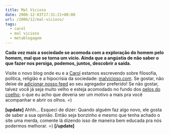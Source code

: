 ```yaml
---
title: Mal Vicioso
date: 2006-12-03T17:31:21+00:00
url: /2006/12/mal-vicioso/
tags:
  - carol
  - mal vicioso
  - metablogagem
---
```


<p style="font-weight:bold;">
  Cada vez mais a sociedade se acomoda com a exploração do homem pelo homem, mal que se torna um vício. Ainda que a angústia de não saber o que fazer nos persiga, podemos, juntos, descobrir a saída.
</p>

Visite o novo blog onde eu e a [Carol][1] estamos escrevendo sobre filosofia, política, religião e a hipocrisia da sociedade: <a href="http://malvicioso.com/" title="Mal Vicioso" rel="me">malvicioso.com</a>. Se gostar, não deixe de [adicionar nosso feed][2] ao seu agregador preferido! Se não gostar, talvez você já seja muito velho e esteja acomodado no fundo dos [pelos do coelho][3]; o que eu acho que deveria ser um motivo a mais pra você acompanhar e abrir os olhos. =)

**[update]** Ahhh… Esqueci de dizer: Quando alguém faz algo novo, ele gosta de saber a sua opinião. Então seja bonzinho e mesmo que tenha achado o site uma merda, comente lá dizendo isso de maneira bem educada pra nós podermos melhorar. =) **[/update]**

[1]: http://www.fotolog.com/carol_krol
[2]: http://malvicioso.com/feed "Mal Vicioso: feed RSS"
[3]: http://pt.wikipedia.org/wiki/O_Mundo_de_Sofia
